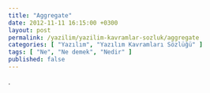 ```yaml
---
title: "Aggregate"
date: 2012-11-11 16:15:00 +0300
layout: post
permalink: /yazilim/yazilim-kavramlar-sozluk/aggregate
categories: [ "Yazılım", "Yazılım Kavramları Sözlüğü" ]
tags: [ "Ne", "Ne demek", "Nedir" ]
published: false
---
```


.
